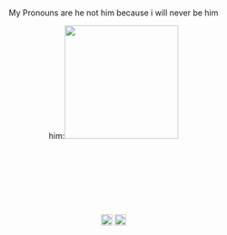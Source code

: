 <br>
<br>
<br>
<br>
<br>
<br>
<br>
<br>
<br>
<p align="center">My Pronouns are he not him because i will never be him</p>
<p align="center"> 
  him:<img src="https://media.tenor.com/WBcY8E7vVCoAAAAC/monkey-computer-not-working.gif" width="200">
</p>
<br>
<br>
<br>
<br>
<br>
<br>
<p align="center">
<a href="https://www.linkedin.com/in/theo-melgar-570059252/" target="_blank"><img align="center" src="https://cdn.jsdelivr.net/npm/simple-icons@3.0.1/icons/linkedin.svg" height="20" width="20" /></a>
<a href="https://instagram.com/theogmelgar" target="_blank"><img align="center" src="https://cdn.jsdelivr.net/npm/simple-icons@3.0.1/icons/instagram.svg" height="20" width="20" /></a>
</p>
<br>
<br>
<br>
